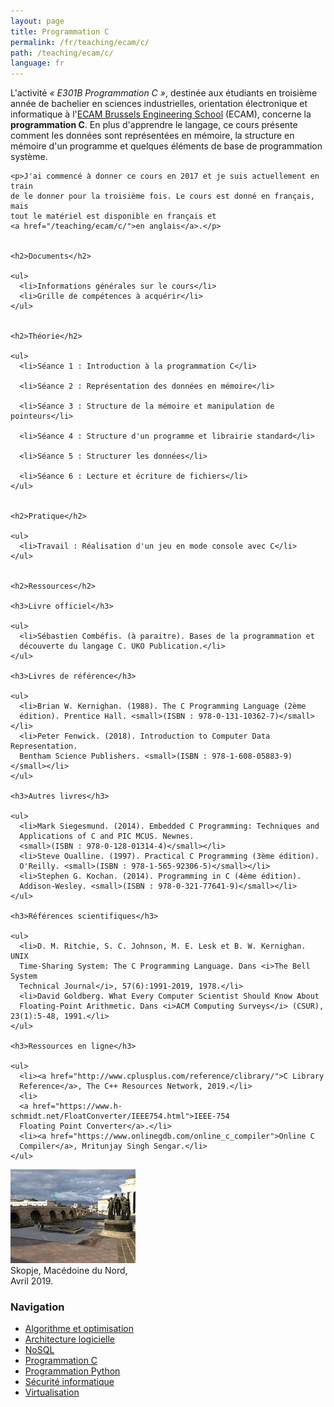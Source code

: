 ```yaml
---
layout: page
title: Programmation C
permalink: /fr/teaching/ecam/c/
path: /teaching/ecam/c/
language: fr
---
```


<div class="page-col-wrapper">
  <div class="page-col page-col-1">
    <p>L'activité <i>« E301B Programmation C »</i>, destinée aux étudiants en
    troisième année de bachelier en sciences industrielles, orientation
    électronique et informatique à
    l'<a href="https://www.vinci.be/fr-be/ecam">ECAM Brussels Engineering
    School</a> (ECAM), concerne la <b>programmation C</b>. En plus d'apprendre
    le langage, ce cours présente comment les données sont représentées en
    mémoire, la structure en mémoire d'un programme et quelques éléments de
    base de programmation système.</p>

    <p>J'ai commencé à donner ce cours en 2017 et je suis actuellement en train
    de le donner pour la troisième fois. Le cours est donné en français, mais
    tout le matériel est disponible en français et
    <a href="/teaching/ecam/c/">en anglais</a>.</p>


    <h2>Documents</h2>

    <ul>
      <li>Informations générales sur le cours</li>
      <li>Grille de compétences à acquérir</li>
    </ul>


    <h2>Théorie</h2>

    <ul>
      <li>Séance 1 : Introduction à la programmation C</li>

      <li>Séance 2 : Représentation des données en mémoire</li>

      <li>Séance 3 : Structure de la mémoire et manipulation de pointeurs</li>

      <li>Séance 4 : Structure d'un programme et librairie standard</li>

      <li>Séance 5 : Structurer les données</li>

      <li>Séance 6 : Lecture et écriture de fichiers</li>
    </ul>


    <h2>Pratique</h2>

    <ul>
      <li>Travail : Réalisation d'un jeu en mode console avec C</li>
    </ul>


    <h2>Ressources</h2>

    <h3>Livre officiel</h3>

    <ul>
      <li>Sébastien Combéfis. (à paraitre). Bases de la programmation et
      découverte du langage C. UKO Publication.</li>
    </ul>

    <h3>Livres de référence</h3>

    <ul>
      <li>Brian W. Kernighan. (1988). The C Programming Language (2ème
      édition). Prentice Hall. <small>(ISBN : 978-0-131-10362-7)</small></li>
      <li>Peter Fenwick. (2018). Introduction to Computer Data Representation.
      Bentham Science Publishers. <small>(ISBN : 978-1-608-05883-9)</small></li>
    </ul>

    <h3>Autres livres</h3>

    <ul>
      <li>Mark Siegesmund. (2014). Embedded C Programming: Techniques and
      Applications of C and PIC MCUS. Newnes.
      <small>(ISBN : 978-0-128-01314-4)</small></li>
      <li>Steve Oualline. (1997). Practical C Programming (3ème édition).
      O'Reilly. <small>(ISBN : 978-1-565-92306-5)</small></li>
      <li>Stephen G. Kochan. (2014). Programming in C (4ème édition).
      Addison-Wesley. <small>(ISBN : 978-0-321-77641-9)</small></li>
    </ul>

    <h3>Références scientifiques</h3>

    <ul>
      <li>D. M. Ritchie, S. C. Johnson, M. E. Lesk et B. W. Kernighan. UNIX
      Time-Sharing System: The C Programming Language. Dans <i>The Bell System
      Technical Journal</i>, 57(6):1991-2019, 1978.</li>
      <li>David Goldberg. What Every Computer Scientist Should Know About
      Floating-Point Arithmetic. Dans <i>ACM Computing Surveys</i> (CSUR), 23(1):5-48, 1991.</li>
    </ul>

    <h3>Ressources en ligne</h3>

    <ul>
      <li><a href="http://www.cplusplus.com/reference/clibrary/">C Library 
      Reference</a>, The C++ Resources Network, 2019.</li>
      <li>
      <a href="https://www.h-schmidt.net/FloatConverter/IEEE754.html">IEEE-754
      Floating Point Converter</a>.</li>
      <li><a href="https://www.onlinegdb.com/online_c_compiler">Online C
      Compiler</a>, Mritunjay Singh Sengar.</li>
    </ul>
  </div>
  <div class="page-col page-col-2">
    <p><img src="/images/skopje.jpg" alt="Skopje, Macédoine du Nord, Avril
    2019." width="200" height="150"><br>
    Skopje, Macédoine du Nord,<br>Avril 2019.</p>
    <h3>Navigation</h3>
    <ul class="navigation">
      <li><a href="/fr/teaching/ecam/algopti/">Algorithme et
      optimisation</a></li>
      <li><a href="/fr/teaching/ecam/softarch/">Architecture logicielle</a></li>
      <li><a href="/fr/teaching/ecam/nosql/">NoSQL</a></li>
      <li><a href="/fr/teaching/ecam/c/">Programmation C</a></li>
      <li><a href="/fr/teaching/ecam/python/">Programmation Python</a></li>
      <li><a href="/fr/teaching/ecam/security/">Sécurité informatique</a></li>
      <li><a href="/fr/teaching/ecam/virtualisation/">Virtualisation</a></li>
    </ul>
  </div>
</div>

